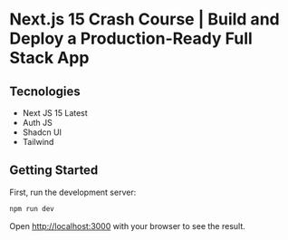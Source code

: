 # Next.js 15 Crash Course | Build and Deploy a Production-Ready Full Stack App

## Tecnologies

- Next JS 15 Latest
- Auth JS
- Shadcn UI
- Tailwind

## Getting Started

First, run the development server:

```bash
npm run dev
```

Open [http://localhost:3000](http://localhost:3000) with your browser to see the result.


